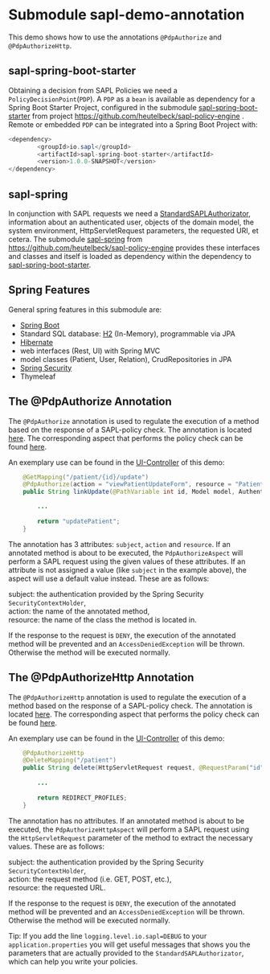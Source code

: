 # Submodule  sapl-demo-annotation

This demo shows how to use the annotations `@PdpAuthorize` and `@PdpAuthorizeHttp`. 

## sapl-spring-boot-starter

Obtaining a decision from SAPL Policies we need a `PolicyDecisionPoint`(`PDP`). A `PDP` as a `bean`  is  available as dependency for
a Spring Boot Starter Project, configured in the submodule [sapl-spring-boot-starter](https://github.com/heutelbeck/sapl-policy-engine/tree/master/sapl-spring-boot-starter)
from project <https://github.com/heutelbeck/sapl-policy-engine> .
Remote or embedded `PDP` can be integrated into a Spring Boot Project with:

```java
<dependency>
        <groupId>io.sapl</groupId>
        <artifactId>sapl-spring-boot-starter</artifactId>
        <version>1.0.0-SNAPSHOT</version>
</dependency>
```

## sapl-spring


In conjunction with SAPL requests we need a [StandardSAPLAuthorizator](https://github.com/heutelbeck/sapl-policy-engine/blob/master/sapl-spring/src/main/java/io/sapl/spring/StandardSAPLAuthorizator.java), information about an authenticated user, objects of the domain model,
the system environment, HttpServletRequest parameters, the requested URI, et cetera.
The submodule [sapl-spring](https://github.com/heutelbeck/sapl-policy-engine/tree/master/sapl-spring) from <https://github.com/heutelbeck/sapl-policy-engine> provides these interfaces and classes
and itself is loaded as dependency within the dependency to [sapl-spring-boot-starter](https://github.com/heutelbeck/sapl-demos/tree/master/sapl-demo-annotation#sapl-spring-boot-starter).


## Spring Features

General spring features in this submodule are:

* [Spring Boot](https://projects.spring.io/spring-boot/)
* Standard SQL database: [H2](http://www.h2database.com) (In-Memory), programmable via JPA
* [Hibernate](http://hibernate.org/)
* web interfaces (Rest, UI) with Spring MVC
* model classes (Patient, User, Relation), CrudRepositories in JPA
* [Spring Security](https://projects.spring.io/spring-security/)
* Thymeleaf


## The @PdpAuthorize Annotation

The `@PdpAuthorize` annotation is used to regulate the execution of a method based on the response of a SAPL-policy check. The annotation is located [here](https://github.com/heutelbeck/sapl-policy-engine/blob/master/sapl-spring/src/main/java/io/sapl/spring/annotation/PdpAuthorize.java). The corresponding aspect that performs the policy check can be found [here](https://github.com/heutelbeck/sapl-policy-engine/blob/master/sapl-spring/src/main/java/io/sapl/spring/annotation/PdpAuthorizeAspect.java).

An exemplary use can be found in the [UI-Controller](https://github.com/heutelbeck/sapl-demos/blob/master/sapl-demo-annotation/src/main/java/io/sapl/sapldemoannotation/UIController) of this demo:

```java
	@GetMapping("/patient/{id}/update")
	@PdpAuthorize(action = "viewPatientUpdateForm", resource = "PatientUpdateForm")
	public String linkUpdate(@PathVariable int id, Model model, Authentication authentication) {

		...
		
		return "updatePatient";
	}
```

The annotation has 3 attributes: `subject`, `action` and `resource`. If an annotated method is about to be executed, the `PdpAuthorizeAspect` will perform a SAPL request using the given values of these attributes. If an attribute is not assigned a value (like `subject` in the example above), the aspect will use a default value instead. These are as follows:

subject: the authentication provided by the Spring Security `SecurityContextHolder`, <br>
action: the name of the annotated method, <br>
resource: the name of the class the method is located in. <br>

If the response to the request is `DENY`, the execution of the annotated method will be prevented and an `AccessDeniedException` will be thrown. Otherwise the method will be executed normally.

## The @PdpAuthorizeHttp Annotation

The `@PdpAuthorizeHttp` annotation is used to regulate the execution of a method based on the response of a SAPL-policy check. The annotation is located [here](https://github.com/heutelbeck/sapl-policy-engine/blob/master/sapl-spring/src/main/java/io/sapl/spring/annotation/PdpAuthorizeHttp.java). The corresponding aspect that performs the policy check can be found [here](https://github.com/heutelbeck/sapl-policy-engine/blob/master/sapl-spring/src/main/java/io/sapl/spring/annotation/PdpAuthorizeHttpAspect.java).

An exemplary use can be found in the [UI-Controller](https://github.com/heutelbeck/sapl-demos/blob/master/sapl-demo-annotation/src/main/java/io/sapl/sapldemoannotation/UIController) of this demo:

```java
	@PdpAuthorizeHttp
	@DeleteMapping("/patient")
	public String delete(HttpServletRequest request, @RequestParam("id") int id) {
		
		...
		
		return REDIRECT_PROFILES;
	}
```

The annotation has no attributes. If an annotated method is about to be executed, the `PdpAuthorizeHttpAspect` will perform a SAPL request using the `HttpServletRequest` parameter of the method to extract the necessary values. These are as follows:

subject: the authentication provided by the Spring Security `SecurityContextHolder`, <br>
action: the request method (i.e. GET, POST, etc.), <br>
resource: the requested URL. <br>

If the response to the request is `DENY`, the execution of the annotated method will be prevented and an `AccessDeniedException` will be thrown. Otherwise the method will be executed normally.



Tip: If you add the line `logging.level.io.sapl=DEBUG` to your `application.properties` you will get useful messages that shows you the parameters that are actually provided to the `StandardSAPLAuthorizator`, which can help you write your policies.

